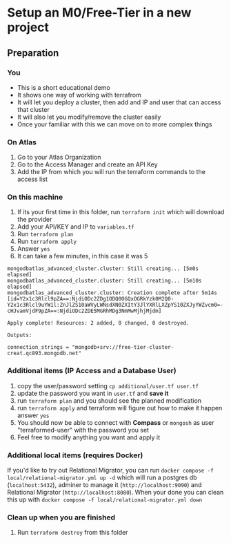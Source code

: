 # Setup an M0/Free-Tier in a new project

## Preparation

### You

- This is a short educational demo
- It shows one way of working with terrafrom
- It will let you deploy a cluster, then add and IP and user that can access that cluster
- It will also let you modify/remove the cluster easily
- Once your familiar with this we can move on to more complex things

### On Atlas

1. Go to your Atlas Organization
1. Go to the Access Manager and create an API Key
1. Add the IP from which you will run the terraform commands to the access list

### On this machine

1. If its your first time in this folder, run `terraform init` which will download the provider
1. Add your API/KEY and IP to `variables.tf`
1. Run `terraform plan`
1. Run `terraform apply`
1. Answer `yes`
1. It can take a few minutes, in this case it was 5

```console
mongodbatlas_advanced_cluster.cluster: Still creating... [5m0s elapsed]
mongodbatlas_advanced_cluster.cluster: Still creating... [5m10s elapsed]
mongodbatlas_advanced_cluster.cluster: Creation complete after 5m14s [id=Y2x1c3Rlcl9pZA==:NjdiODc2ZDg1ODQ0OGQxOGRkYzk0M2Q0-Y2x1c3Rlcl9uYW1l:ZnJlZS10aWVyLWNsdXN0ZXItY3JlYXRlLXZpYS10ZXJyYWZvcm0=-cHJvamVjdF9pZA==:NjdiODc2ZDE5MGRhMDg3NmMwMjhjMjdm]

Apply complete! Resources: 2 added, 0 changed, 0 destroyed.

Outputs:

connection_strings = "mongodb+srv://free-tier-cluster-creat.qc893.mongodb.net"
```

### Additional items (IP Access and a Database User)

1. copy the user/password setting `cp additional/user.tf user.tf`
1. update the password you want in `user.tf` and **save it**
1. run `terraform plan` and you should see the planned modification
1. run `terraform apply` and terraform will figure out how to make it happen answer `yes`
1. You should now be able to connect with **Compass** or `mongosh` as user "terraformed-user" with the password you set
1. Feel free to modify anything you want and apply it

### Additional local items (requires Docker)

If you'd like to try out Relational Migrator, you can run `docker compose -f local/relational-migrator.yml up -d` which will run a postgres db (`localhost:5432`), adminer to manage it (`http://localhost:9090`) and Relational Migrator (`http://localhost:8080`). When your done you can clean this up with `docker compose -f local/relational-migrator.yml down`

### Clean up when you are finished

1. Run `terraform destroy` from this folder
